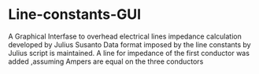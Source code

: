 # Line-constants-GUI
A Graphical Interfase to overhead electrical lines impedance calculation developed by Julius Susanto
Data format imposed by the line constants by Julius  script is maintained.
A line for impedance of the first conductor was added ,assuming  Ampers are equal on the three conductors 
